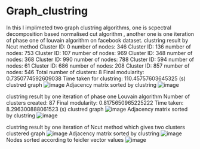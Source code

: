 # Graph_clustring
In this I implimeted two graph clustring algorithms, one is scpectral decomposition based normalised cut algorithm , another one is one iteration of phase one of louvain algorithm on facebook dataset.
clustring result by Ncut method 
Cluster ID: 0   number of nodes: 346
Cluster ID: 136   number of nodes: 753
Cluster ID: 107   number of nodes: 969
Cluster ID: 348   number of nodes: 368
Cluster ID: 990   number of nodes: 788
Cluster ID: 594   number of nodes: 61
Cluster ID: 686   number of nodes: 208
Cluster ID: 857   number of nodes: 546
Total number of clusters: 8
Final modularity: 0.7350774592609038
Time taken for clustring: 110.45757603645325  (s)
clustred graph
![image](https://github.com/chandanGP/Graph_clustring/assets/136328721/c9c81e4b-3b62-4d88-a9bb-383174a1e61b)
Adjacency matrix sorted by clustring
![image](https://github.com/chandanGP/Graph_clustring/assets/136328721/dc0948da-2708-48c3-bad5-1247dd701590)

clustring result by one iteration of phase one  Louvain algorithm 
Number of clusters created: 87
Final modularity: 0.8175650965225222
Time taken: 8.296300888061523  (s)
clustred graph
![image](https://github.com/chandanGP/Graph_clustring/assets/136328721/6f6e885d-41e0-47d2-947c-1be1e81664cf)
Adjacency matrix sorted by clustring
![image](https://github.com/chandanGP/Graph_clustring/assets/136328721/0d8e2cab-3e10-4974-b879-00ca96970f99)


clustring result by one iteration of Ncut method which gives two clusters
clustered graph
![image](https://github.com/chandanGP/Graph_clustring/assets/136328721/38323ccc-a0e6-4e4a-a184-7bdbad347487)
Adjacency matrix sorted by clustring
![image](https://github.com/chandanGP/Graph_clustring/assets/136328721/c4bea5f3-f8ae-4e69-9e05-8eaa289daa7a)
Nodes sorted according to feidler vector values
![image](https://github.com/chandanGP/Graph_clustring/assets/136328721/ca6a36d2-9d9f-4798-b2a5-4a1b875c7512)



